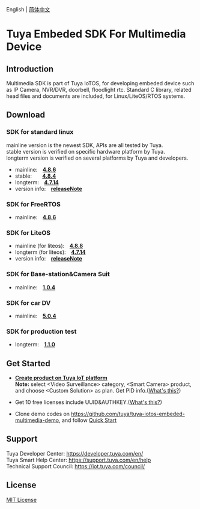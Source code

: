 English | [简体中文](./README_zh-CN.md)

# Tuya Embeded SDK For Multimedia Device

## Introduction
Multimedia SDK is part of Tuya IoTOS, for developing embeded device such as IP Camera, NVR/DVR, doorbell, floodlight rtc. Standard C library, related head files and documents are included, for Linux/LiteOS/RTOS systems.

## Download

### SDK for standard linux 
mainline version is the newest SDK, APIs are all tested by Tuya.<br>
stable version is verified on specific hardware platform by Tuya.<br>
longterm version is verified on several platforms by Tuya and developers.

* mainline:&emsp;**[4.8.6](./Linux/dowload_list_linux_4.8.6.md)**
* stable:&emsp;&emsp;**[4.8.4](./Linux/dowload_list_linux_4.8.4.md)**
* longterm:&emsp;**[4.7.14](./Linux/dowload_list_linux_4.7.14.md)**
* version info:&emsp;**[releaseNote](./Linux/release_note.md)**

### SDK for FreeRTOS
* mainline:&emsp;**[4.8.6](./RTOS/dowload_list_4.8.6.md)**

### SDK for LiteOS
* mainline (for liteos):&emsp;**[4.8.8](./LiteOS/dowload_list_liteos_4.8.8.md)**
* longterm (for liteos):&emsp;**[4.7.14](./LiteOS/dowload_list_liteos_4.7.14.md)**
* version info:&emsp;**[releaseNote](./LiteOS/release_note.md)**

### SDK for Base-station&Camera Suit
* mainline:&emsp;**[1.0.4](./Base-station&Camera-Suit/download_list_kit.md)**

### SDK for car DV
* mainline:&emsp;**[5.0.4](./Car-DV/download_list_5.0.4.md)**

### SDK for production test
* longterm:&emsp;**[1.1.0](./fac/dowload_list_fac_1.1.0.md)**

## Get Started

* **[Create product on Tuya IoT platform](https://developer.tuya.com/en/docs/iot/configure-in-platform/create-product/create-product?id=K914jp1ijtsfe)** <br>
**Note:** select \<Video Surveillance\> category, \<Smart Camera\> product, and choose \<Custom Solution\> as plan. Get PID info.([What's this?](https://github.com/tuya/tuya-iotos-embeded-sdk-multimedia/wiki/What-is#what-is-pid))

* Get 10 free licenses include UUID&AUTHKEY.([What's this?](https://github.com/tuya/tuya-iotos-embeded-sdk-multimedia/wiki/What-is#what-is-uuid--authkey))

* Clone demo codes on https://github.com/tuya/tuya-iotos-embeded-multimedia-demo, and follow [Quick Start](https://github.com/tuya/tuya-iotos-embeded-multimedia-demo#get-started)


## Support

Tuya Developer Center: https://developer.tuya.com/en/ <br>
Tuya Smart Help Center: https://support.tuya.com/en/help <br>
Technical Support Council: https://iot.tuya.com/council/ 

## License
[MIT License](./LICENSE)